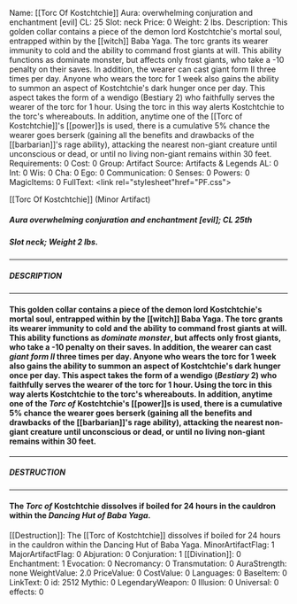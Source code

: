 Name: [[Torc Of Kostchtchie]]
Aura: overwhelming conjuration and enchantment [evil]
CL: 25
Slot: neck
Price: 0
Weight: 2 lbs.
Description: This golden collar contains a piece of the demon lord Kostchtchie's mortal soul, entrapped within by the [[witch]] Baba Yaga. The torc grants its wearer immunity to cold and the ability to command frost giants at will. This ability functions as dominate monster, but affects only frost giants, who take a -10 penalty on their saves. In addition, the wearer can cast giant form II three times per day. Anyone who wears the torc for 1 week also gains the ability to summon an aspect of Kostchtchie's dark hunger once per day. This aspect takes the form of a wendigo (Bestiary 2) who faithfully serves the wearer of the torc for 1 hour. Using the torc in this way alerts Kostchtchie to the torc's whereabouts. In addition, anytime one of the [[Torc of Kostchtchie]]'s [[power]]s is used, there is a cumulative 5% chance the wearer goes berserk (gaining all the benefits and drawbacks of the [[barbarian]]'s rage ability), attacking the nearest non-giant creature until unconscious or dead, or until no living non-giant remains within 30 feet.
Requirements: 0
Cost: 0
Group: Artifact
Source: Artifacts & Legends
AL: 0
Int: 0
Wis: 0
Cha: 0
Ego: 0
Communication: 0
Senses: 0
Powers: 0
MagicItems: 0
FullText: <link rel="stylesheet"href="PF.css"><div class="heading"><p class="alignleft">[[Torc Of Kostchtchie]] (Minor Artifact)</p><div style="clear: both;"></div></div><div><h5><b>Aura </b>overwhelming conjuration and enchantment [evil]; <b>CL </b>25th</h5><h5><b>Slot </b>neck; <b>Weight </b>2 lbs.</h5></div><hr/><div><h5><b>DESCRIPTION</b></h5></div><hr/><div><h4><p>This golden collar contains a piece of the demon lord Kostchtchie's mortal soul, entrapped within by the [[witch]] Baba Yaga. The torc grants its wearer immunity to cold and the ability to command frost giants at will. This ability functions as <i>dominate monster</i>, but affects only frost giants, who take a -10 penalty on their saves. In addition, the wearer can cast <i>giant form II</i> three times per day. Anyone who wears the torc for 1 week also gains the ability to summon an aspect of Kostchtchie's dark hunger once per day. This aspect takes the form of a wendigo (<i>Bestiary</i> 2) who faithfully serves the wearer of the torc for 1 hour. Using the torc in this way alerts Kostchtchie to the torc's whereabouts. In addition, anytime one of the <i>Torc of</i> Kostchtchie's [[power]]s is used, there is a cumulative 5% chance the wearer goes berserk (gaining all the benefits and drawbacks of the [[barbarian]]'s rage ability), attacking the nearest non-giant creature until unconscious or dead, or until no living non-giant remains within 30 feet.</p></h4></div><hr/><div><h5><b>DESTRUCTION</b></h5></div><hr/><div><h4><p>The <i>Torc of</i> Kostchtchie dissolves if boiled for 24 hours in the cauldron within the <i>Dancing Hut of Baba Yaga</i>.</p></h4></div>
[[Destruction]]: The [[Torc of Kostchtchie]] dissolves if boiled for 24 hours in the cauldron within the Dancing Hut of Baba Yaga.
MinorArtifactFlag: 1
MajorArtifactFlag: 0
Abjuration: 0
Conjuration: 1
[[Divination]]: 0
Enchantment: 1
Evocation: 0
Necromancy: 0
Transmutation: 0
AuraStrength: none
WeightValue: 2.0
PriceValue: 0
CostValue: 0
Languages: 0
BaseItem: 0
LinkText: 0
id: 2512
Mythic: 0
LegendaryWeapon: 0
Illusion: 0
Universal: 0
effects: 0
